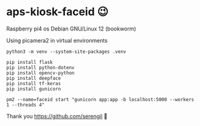 # aps-kiosk-faceid 😉

Raspberry pi4 os Debian GNU/Linux 12 (bookworm)

Using picamera2 in virtual environments
```
python3 -m venv --system-site-packages .venv

pip install flask
pip install python-dotenv
pip install opencv-python
pip install deepface
pip install tf-keras
pip install gunicorn

pm2 --name=faceid start "gunicorn app:app -b localhost:5000 --workers 1 --threads 4"

```
Thank you https://github.com/serengil 🤗
